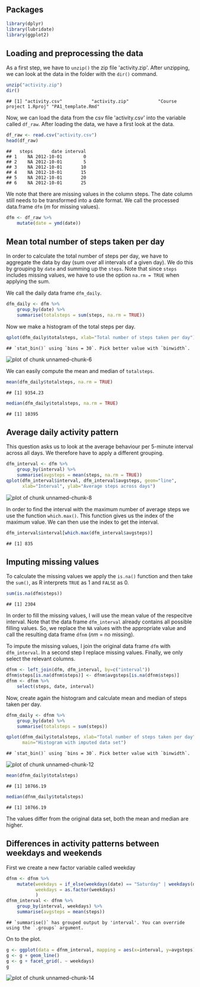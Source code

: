 
## Packages

```r
library(dplyr)
library(lubridate)
library(ggplot2)
```

## Loading and preprocessing the data
As a first step, we have to `unzip()` the zip file 'activity.zip'. After unzipping,
we can look at the data in the folder with the `dir()` command.


```r
unzip("activity.zip")
dir()
```

```
## [1] "activity.csv"           "activity.zip"           "Course project 1.Rproj" "PA1_template.Rmd"
```

Now, we can load the data from the csv file 'activity.csv' into the variable
called `df_raw`. After loading the data, we have a first look at the data.

```r
df_raw <- read.csv("activity.csv")
head(df_raw)
```

```
##   steps       date interval
## 1    NA 2012-10-01        0
## 2    NA 2012-10-01        5
## 3    NA 2012-10-01       10
## 4    NA 2012-10-01       15
## 5    NA 2012-10-01       20
## 6    NA 2012-10-01       25
```

We note that there are missing values in the column steps. The date column still
needs to be transformed into a date format. We call the processed data.frame
`dfm` (*m* for missing values).

```r
dfm <- df_raw %>%
    mutate(date = ymd(date))
```

## Mean total number of steps taken per day
In order to calculate the total number of steps per day, we have to aggregate 
the data by day (sum over all intervals of a given day). We do this by grouping
by `date` and summing up the `steps`. Note that since `steps` includes missing
values, we have to use the option `na.rm = TRUE` when applying the sum. 

We call the daily data frame `dfm_daily`.

```r
dfm_daily <- dfm %>%
    group_by(date) %>%
    summarise(totalsteps = sum(steps, na.rm = TRUE))
```

Now we make a histogram of the total steps per day.

```r
qplot(dfm_daily$totalsteps, xlab="Total number of steps taken per day")
```

```
## `stat_bin()` using `bins = 30`. Pick better value with `binwidth`.
```

![plot of chunk unnamed-chunk-6](figure/unnamed-chunk-6-1.png)

We can easily compute the mean and median of `totalsteps`.

```r
mean(dfm_daily$totalsteps, na.rm = TRUE)
```

```
## [1] 9354.23
```

```r
median(dfm_daily$totalsteps, na.rm = TRUE)
```

```
## [1] 10395
```

## Average daily activity pattern
This question asks us to look at the average behaviour per 5-minute interval 
across all days. We therefore have to apply a different grouping.

```r
dfm_interval <- dfm %>%
    group_by(interval) %>%
    summarise(avgsteps = mean(steps, na.rm = TRUE))
qplot(dfm_interval$interval, dfm_interval$avgsteps, geom="line", 
      xlab="Interval", ylab="Average steps across days")
```

![plot of chunk unnamed-chunk-8](figure/unnamed-chunk-8-1.png)

In order to find the interval with the maximum number of average steps we use
the function `which.max()`. This function gives us the index of the maximum 
value. We can then use the index to get the interval.

```r
dfm_interval$interval[which.max(dfm_interval$avgsteps)]
```

```
## [1] 835
```
## Imputing missing values
To calculate the missing values we apply the `is.na()` function and then take 
the `sum()`, as R interprets `TRUE` as 1 and `FALSE` as 0.

```r
sum(is.na(dfm$steps))
```

```
## [1] 2304
```
In order to fill the missing values, I will use the mean value of the respecitve 
interval. Note that the data frame `dfm_interval` already contains all possible
filling values. So, we replace the `NA` values with the appropriate value and
call the resulting data frame `dfnm` (*nm* = no missing). 

To impute the missing values, I join the original data frame `dfm` with `dfm_interval`. 
In a second step I replace missing values. Finally, we only select the relevant
columns.

```r
dfnm <- left_join(dfm, dfm_interval, by=c("interval"))
dfnm$steps[is.na(dfnm$steps)] <- dfnm$avgsteps[is.na(dfnm$steps)]
dfnm <- dfnm %>% 
    select(steps, date, interval)
```

Now, create again the histogram and calculate mean and median of steps taken 
per day. 

```r
dfnm_daily <- dfnm %>%
    group_by(date) %>%
    summarise(totalsteps = sum(steps))

qplot(dfnm_daily$totalsteps, xlab="Total number of steps taken per day", 
      main="Histogram with imputed data set")
```

```
## `stat_bin()` using `bins = 30`. Pick better value with `binwidth`.
```

![plot of chunk unnamed-chunk-12](figure/unnamed-chunk-12-1.png)

```r
mean(dfnm_daily$totalsteps)
```

```
## [1] 10766.19
```

```r
median(dfnm_daily$totalsteps)
```

```
## [1] 10766.19
```
The values differ from the original data set, both the mean and median are 
higher.

## Differences in activity patterns  between weekdays and weekends
First we create a new factor variable called weekday

```r
dfnm <- dfnm %>%
    mutate(weekdays = if_else(weekdays(date) == "Saturday" | weekdays(date) == "Sunday", "weekend", "weekday"),
           weekdays = as.factor(weekdays)
           )
dfnm_interval <- dfnm %>%
    group_by(interval, weekdays) %>%
    summarise(avgsteps = mean(steps))
```

```
## `summarise()` has grouped output by 'interval'. You can override using the `.groups` argument.
```
On to the plot.

```r
g <- ggplot(data = dfnm_interval, mapping = aes(x=interval, y=avgsteps))
g <- g + geom_line()
g <- g + facet_grid(. ~ weekdays)
g
```

![plot of chunk unnamed-chunk-14](figure/unnamed-chunk-14-1.png)


